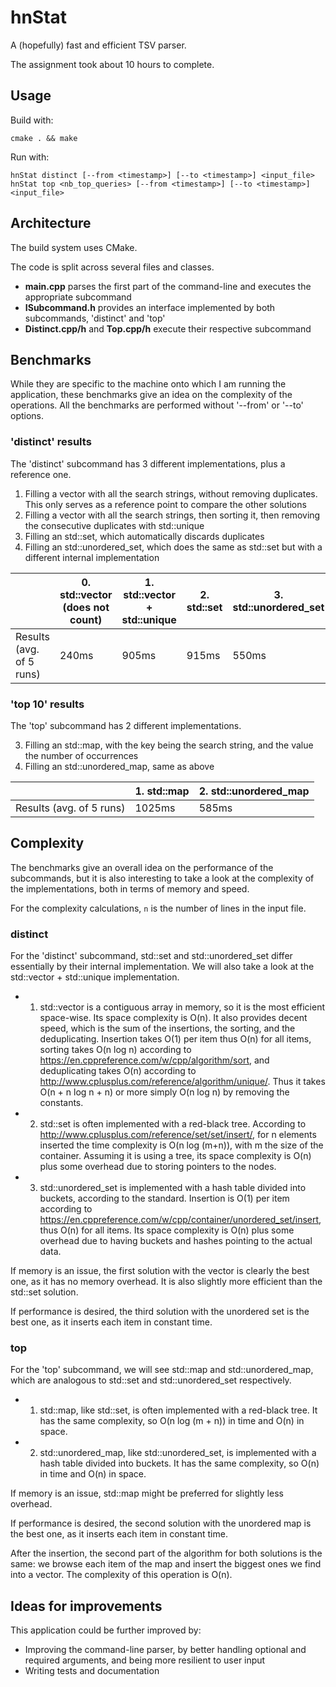 # hnStat

A (hopefully) fast and efficient TSV parser.

The assignment took about 10 hours to complete.

## Usage

Build with:
```
cmake . && make
```

Run with:
```
hnStat distinct [--from <timestamp>] [--to <timestamp>] <input_file>
hnStat top <nb_top_queries> [--from <timestamp>] [--to <timestamp>] <input_file>
```

## Architecture

The build system uses CMake.

The code is split across several files and classes.

- **main.cpp** parses the first part of the command-line and executes the appropriate subcommand
- **ISubcommand.h** provides an interface implemented by both subcommands, 'distinct' and 'top'
- **Distinct.cpp/h** and **Top.cpp/h**  execute their respective subcommand

## Benchmarks

While they are specific to the machine onto which I am running the application, these benchmarks give an idea on the complexity of the operations.
All the benchmarks are performed without '--from' or '--to' options.

### 'distinct' results

The 'distinct' subcommand has 3 different implementations, plus a reference one.

1. Filling a vector with all the search strings, without removing duplicates. This only serves as a reference point to compare the other solutions
2. Filling a vector with all the search strings, then sorting it, then removing the consecutive duplicates with std::unique
3. Filling an std::set, which automatically discards duplicates
4. Filling an std::unordered_set, which does the same as std::set but with a different internal implementation

|         | 0. std::vector (does not count) | 1. std::vector + std::unique | 2. std::set | 3. std::unordered_set |
| --- | --- | --- | --- | --- |
| Results (avg. of 5 runs) | 240ms | 905ms | 915ms | 550ms |

### 'top 10' results

The 'top' subcommand has 2 different implementations.

3. Filling an std::map, with the key being the search string, and the value the number of occurrences
4. Filling an std::unordered_map, same as above

|         | 1. std::map | 2. std::unordered_map
| --- | --- | --- |
| Results (avg. of 5 runs) | 1025ms | 585ms |

## Complexity

The benchmarks give an overall idea on the performance of the subcommands, but it is also interesting to take a look at the complexity of the implementations, both in terms of memory and speed.

For the complexity calculations, `n` is the number of lines in the input file.

### distinct

For the 'distinct' subcommand, std::set and std::unordered_set differ essentially by their internal implementation. We will also take a look at the std::vector + std::unique implementation.

- 1. std::vector is a contiguous array in memory, so it is the most efficient space-wise. Its space complexity is O(n). It also provides decent speed, which is the sum of the insertions, the sorting, and the deduplicating. Insertion takes O(1) per item thus O(n) for all items, sorting takes O(n log n) according to https://en.cppreference.com/w/cpp/algorithm/sort, and deduplicating takes O(n) according to http://www.cplusplus.com/reference/algorithm/unique/. Thus it takes O(n + n log n + n) or more simply O(n log n) by removing the constants.
- 2. std::set is often implemented with a red-black tree. According to http://www.cplusplus.com/reference/set/set/insert/, for n elements inserted the time complexity is O(n log (m+n)), with m the size of the container. Assuming it is using a tree, its space complexity is O(n) plus some overhead due to storing pointers to the nodes.
- 3. std::unordered_set is implemented with a hash table divided into buckets, according to the standard. Insertion is O(1) per item according to https://en.cppreference.com/w/cpp/container/unordered_set/insert, thus O(n) for all items. Its space complexity is O(n) plus some overhead due to having buckets and hashes pointing to the actual data.

If memory is an issue, the first solution with the vector is clearly the best one, as it has no memory overhead. It is also slightly more efficient than the std::set solution.

If performance is desired, the third solution with the unordered set is the best one, as it inserts each item in constant time.

### top

For the 'top' subcommand, we will see std::map and std::unordered_map, which are analogous to std::set and std::unordered_set respectively.

- 1. std::map, like std::set, is often implemented with a red-black tree. It has the same complexity, so O(n log (m + n)) in time and O(n) in space.
- 2. std::unordered_map, like std::unordered_set, is implemented with a hash table divided into buckets. It has the same complexity, so O(n) in time and O(n) in space.

If memory is an issue, std::map might be preferred for slightly less overhead.

If performance is desired, the second solution with the unordered map is the best one, as it inserts each item in constant time.

After the insertion, the second part of the algorithm for both solutions is the same: we browse each item of the map and insert the biggest ones we find into a vector. The complexity of this operation is O(n).

## Ideas for improvements

This application could be further improved by:

- Improving the command-line parser, by better handling optional and required arguments, and being more resilient to user input
- Writing tests and documentation
